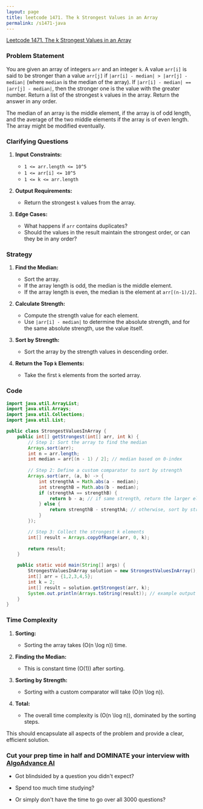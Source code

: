 ```yaml
---
layout: page
title: leetcode 1471. The k Strongest Values in an Array
permalink: /s1471-java
---
```

[Leetcode 1471. The k Strongest Values in an Array](https://algoadvance.github.io/algoadvance/l1471)
### Problem Statement

You are given an array of integers `arr` and an integer `k`. A value `arr[i]` is said to be stronger than a value `arr[j]` if `|arr[i] - median| > |arr[j] - median|` (where `median` is the median of the array). If `|arr[i] - median| == |arr[j] - median|`, then the stronger one is the value with the greater number. Return a list of the strongest `k` values in the array. Return the answer in any order.

The median of an array is the middle element, if the array is of odd length, and the average of the two middle elements if the array is of even length. The array might be modified eventually.

### Clarifying Questions

1. **Input Constraints:**
   - `1 <= arr.length <= 10^5`
   - `1 <= arr[i] <= 10^5`
   - `1 <= k <= arr.length`

2. **Output Requirements:**
   - Return the strongest `k` values from the array.

3. **Edge Cases:**
   - What happens if `arr` contains duplicates?
   - Should the values in the result maintain the strongest order, or can they be in any order?

### Strategy

1. **Find the Median:**
   - Sort the array.
   - If the array length is odd, the median is the middle element.
   - If the array length is even, the median is the element at `arr[(n-1)/2]`.

2. **Calculate Strength:**
   - Compute the strength value for each element.
   - Use `|arr[i] - median|` to determine the absolute strength, and for the same absolute strength, use the value itself.

3. **Sort by Strength:**
   - Sort the array by the strength values in descending order.

4. **Return the Top `k` Elements:**
   - Take the first `k` elements from the sorted array.

### Code

```java
import java.util.ArrayList;
import java.util.Arrays;
import java.util.Collections;
import java.util.List;

public class StrongestValuesInArray {
    public int[] getStrongest(int[] arr, int k) {
        // Step 1: Sort the array to find the median
        Arrays.sort(arr);
        int n = arr.length;
        int median = arr[(n - 1) / 2]; // median based on 0-index
        
        // Step 2: Define a custom comparator to sort by strength
        Arrays.sort(arr, (a, b) -> {
            int strengthA = Math.abs(a - median);
            int strengthB = Math.abs(b - median);
            if (strengthA == strengthB) {
                return b - a; // if same strength, return the larger element
            } else {
                return strengthB - strengthA; // otherwise, sort by strength descending
            }
        });

        // Step 3: Collect the strongest k elements
        int[] result = Arrays.copyOfRange(arr, 0, k);
        
        return result;
    }

    public static void main(String[] args) {
        StrongestValuesInArray solution = new StrongestValuesInArray();
        int[] arr = {1,2,3,4,5};
        int k = 2;
        int[] result = solution.getStrongest(arr, k);
        System.out.println(Arrays.toString(result)); // example output
    }
}
```

### Time Complexity

1. **Sorting:**
   - Sorting the array takes \(O(n \log n)\) time.

2. **Finding the Median:**
   - This is constant time \(O(1)\) after sorting.

3. **Sorting by Strength:**
   - Sorting with a custom comparator will take \(O(n \log n)\).

4. **Total:**
   - The overall time complexity is \(O(n \log n)\), dominated by the sorting steps.

This should encapsulate all aspects of the problem and provide a clear, efficient solution.


### Cut your prep time in half and DOMINATE your interview with [AlgoAdvance AI](https://algoAdvance.com)

- Got blindsided by a question you didn't expect?

- Spend too much time studying?

- Or simply don't have the time to go over all 3000 questions?

